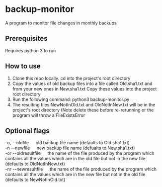 # backup-monitor
A program to monitor file changes in monthly backups

## Prerequisites
Requires python 3 to run
## How to use
<ol>
<li> Clone this repo locally. cd into the project's root directory </li>
<li> Copy the values of old backup files into a file called 
Old.sha1.txt and from your new ones in New.sha1.txt 
Copy these values into the project root directory</li>
<li> Run the following command: python3 backup-monitor.py </li>
<li> The resulting files NewNotInOld.txt and OldNotInNew.txt will be in the project's root directory (Note delete these before re-rerunning or the program will throw a FileExistsError</li>
</ol>

## Optional flags

-o, --oldfile &emsp; old backup file name (defaults to Old.sha1.txt)  
-n --newfile &emsp; new backup file name (defualts to New.sha1.txt)  
-or --oldresultfile &emsp; the name of the file produced by the program
which contains all the values which are in the old file but not in the new file (defaults to OldNotInNew.txt)  
-nr --newresultfile &emsp; the name of the file produced by the program
which contains all the values which are in the new file but not in the old file (defaults to NewNotInOld.txt)